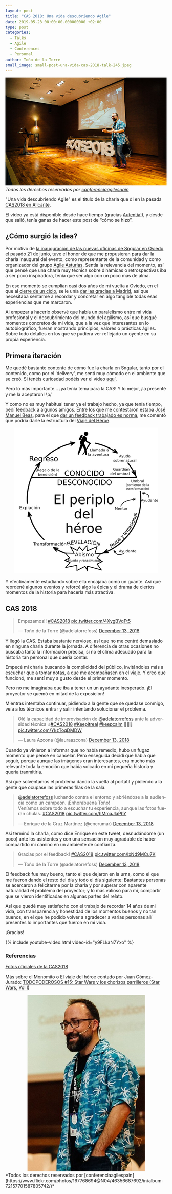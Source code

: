 ```yaml
---
layout: post
title: "CAS 2018: Una vida descubriendo Agile"
date: 2019-05-23 08:00:00.000000000 +02:00
type: post
categories:
  - Talks
  - Agile
  - Conferences
  - Personal  
author: Toño de la Torre
small_image: small-post-una-vida-cas-2018-talk-245.jpeg
---
```


![Toño de la Torre dando la charla con la pantalla de fondo](/assets/post-una-vida-oficial1.jpg)
*Todos los derechos reservados por [conferenciaagilespain](https://www.flickr.com/photos/167768694@N04/46356688662/in/album-72157701587805742/)*

"Una vida descubriendo Agile" es el título de la charla que di en la pasada [CAS2018 en Alicante](http://cas2018.agile-spain.org/).

El vídeo ya está disponible desde hace tiempo (gracias [Autentia!](https://www.youtube.com/watch?v=W9BX5mYnvj4&list=PLKxa4AIfm4pU2H_iVJOKcjAI1JwMr-ddt)), y desde que salió, tenía ganas de hacer este post de “cómo se hizo”.

## ¿Cómo surgió la idea? 

Por motivo de [la inauguración de las nuevas oficinas de Sngular en Oviedo](https://twitter.com/jlvallejo/status/1006553138155999232) el pasado 21 de junio, tuve el honor de que me propusieran para dar la charla inaugural del evento, como representante de la comunidad y como organizador del grupo [Agile Asturias](https://www.meetup.com/es-ES/Agile-Asturias/).
Sentía la relevancia del momento, así que pensé que una charla muy técnica sobre dinámicas o retrospectivas iba a ser poco inspiradora, tenía que ser algo con un poco más de alma.

En ese momento se cumplían casi dos años de mi vuelta a Oviedo, en el que al [cierre de un ciclo](https://adelatorrefoss.wordpress.com/2016/07/30/cierre-de-ciclo/), se le unía [dar las gracias a Madrid](https://adelatorrefoss.wordpress.com/2016/07/30/gracias-madrid/), así que necesitaba sentarme a recordar y concretar en algo tangible todas esas experiencias que me marcaron.

Al empezar a hacerlo observé que había un paralelismo entre mi vida profesional y el descubrimiento del mundo del agilismo, así que busqué momentos concretos de mi vida, que a la vez que interesantes en lo autobiográfico, fueran mostrando principios, valores o prácticas ágiles. Sobre todo detalles en los que se pudiera ver reflejado un oyente en su propia experiencia.

## Primera iteración

Me quedé bastante contento de cómo fue la charla en Sngular, tanto por el contenido, como por el 'delivery', me sentí muy cómodo en el ambiente que se creó. Si tenéis curiosdad podéis ver el vídeo [aquí](https://www.youtube.com/watch?v=IDQaH2MeHLs).

Pero lo más importante... ¡ya tenía tema para la CAS! Y lo mejor, ¡la presenté y me la aceptaron! \o/

Y como no es muy habitual tener ya el trabajo hecho, ya que tenía tiempo, pedí feedback a algunos amigos. Entre los que me contestaron estaba [José Manuel Beas](https://jmbeas.es/), para el que [dar un feedback trabajado es norma](https://twitter.com/bberrycarmen/status/1119561541702103040), me comentó que podría darle la estructura del [Viaje del Héroe](https://es.wikipedia.org/wiki/Monomito).

<div style="display: table; margin: 0 auto;">
  <img src="/assets/post-una-vida-monomito-450.png"  alt="Diagrama del Viaje del Héroe">
</div>

Y efectivamente estudiando sobre ella encajaba como un guante. Así que reordené algunos eventos y reforcé algo la épica y el drama de ciertos momentos de la historia para hacerla más atractiva.


## CAS 2018

<section class="twitter-embeds">
  <blockquote class="twitter-tweet"><p lang="es" dir="ltr">Empezamos!! <a href="https://twitter.com/hashtag/CAS2018?src=hash&amp;ref_src=twsrc%5Etfw">#CAS2018</a> <a href="https://t.co/4XygBVqFt5">pic.twitter.com/4XygBVqFt5</a></p>&mdash; Toño de la Torre (@adelatorrefoss) <a href="https://twitter.com/adelatorrefoss/status/1073137848658878464?ref_src=twsrc%5Etfw">December 13, 2018</a></blockquote> 
  <script async src="https://platform.twitter.com/widgets.js" charset="utf-8"></script> 
</section>


Y llegó la CAS. Estaba bastante nervioso, así que no me centré demasiado en ninguna charla durante la jornada. A diferencia de otras ocasiones no buscaba tanto la información precisa, si no el clima adecuado para la historia tan personal que quería contar.

Empecé mi charla buscando la complicidad del público, invitándoles más a escuchar que a tomar notas, a que me acompañasen en el viaje. Y creo que funcionó, me sentí muy a gusto desde el primer momento.

Pero no me imaginaba que iba a tener un un ayudante inesperado. ¡El proyector se quemó en mitad de la exposición! 

Mientras intentaba continuar, pidiendo a la gente que se quedase conmigo, veía a los técnicos entrar y salir intentando solucionar el problema.

<section class="twitter-embeds">
  <blockquote class="twitter-tweet"><p lang="es" dir="ltr">Olé la capacidad de improvisación de <a href="https://twitter.com/adelatorrefoss?ref_src=twsrc%5Etfw">@adelatorrefoss</a> ante la adversidad técnica 🔝<a href="https://twitter.com/hashtag/CAS2018?src=hash&amp;ref_src=twsrc%5Etfw">#CAS2018</a> <a href="https://twitter.com/hashtag/Keepitreal?src=hash&amp;ref_src=twsrc%5Etfw">#Keepitreal</a> <a href="https://twitter.com/hashtag/keepcalm?src=hash&amp;ref_src=twsrc%5Etfw">#keepcalm</a> 💆🏻‍♂️ <a href="https://t.co/YkzTogDMDW">pic.twitter.com/YkzTogDMDW</a></p>&mdash; Laura Azcona (@lauraazcona) <a href="https://twitter.com/lauraazcona/status/1073263069541949441?ref_src=twsrc%5Etfw">December 13, 2018</a></blockquote> <script async src="https://platform.twitter.com/widgets.js" charset="utf-8"></script> 
</section>

Cuando ya vinieron a informar que no había remedio, hubo un fugaz momento que pensé en cancelar. Pero enseguida decidí que había que seguir, porque aunque las imágenes eran interesantes, era mucho más relevante toda la emoción que había volcado en mi pequeña historia y quería tranmitirla.
  
Así que solventamos el problema dando la vuelta al portátil y pidiendo a la gente que ocupase las primeras filas de la sala.

 
<section class="twitter-embeds">
  <blockquote class="twitter-tweet"><p lang="es" dir="ltr"><a href="https://twitter.com/adelatorrefoss?ref_src=twsrc%5Etfw">@adelatorrefoss</a> luchando contra el entorno y abriéndose a la audiencia como un campeón. ¡Enhorabuena Toño! <br>Veníamos sobre todo a escuchar tu experiencia, aunque las fotos fueran chulas. <a href="https://twitter.com/hashtag/CAS2018?src=hash&amp;ref_src=twsrc%5Etfw">#CAS2018</a> <a href="https://t.co/hMmaJlaPhY">pic.twitter.com/hMmaJlaPhY</a></p>&mdash; Enrique de la Cruz Martínez (@encrumar) <a href="https://twitter.com/encrumar/status/1073264449396592640?ref_src=twsrc%5Etfw">December 13, 2018</a></blockquote> <script async src="https://platform.twitter.com/widgets.js" charset="utf-8"></script> 
</section>

Así terminó la charla, como dice Enrique en este tweet, desnudándome (un poco) ante los asistentes y con una sensación muy agradable de haber compartido mi camino en un ambiente de confianza.

<section class="twitter-embeds">
  <blockquote class="twitter-tweet"><p lang="en" dir="ltr">Gracias por el feedback! <a href="https://twitter.com/hashtag/CAS2018?src=hash&amp;ref_src=twsrc%5Etfw">#CAS2018</a> <a href="https://t.co/lxNd9MCu7K">pic.twitter.com/lxNd9MCu7K</a></p>&mdash; Toño de la Torre (@adelatorrefoss) <a href="https://twitter.com/adelatorrefoss/status/1073289226127622146?ref_src=twsrc%5Etfw">December 13, 2018</a></blockquote> <script async src="https://platform.twitter.com/widgets.js" charset="utf-8"></script> 
</section>

El feedback fue muy bueno, tanto el que dejaron en la urna, como el que me fueron dando el resto del día y todo el día siguiente: Bastantes personas se acercaron a felicitarme por la charla y por superar con aparente naturalidad el problema del proyector; y lo más valioso para mi, compartir que se vieron identificadas en algunas partes del relato.


Así que quedé muy satisfecho con el trabajo de recordar 14 años de mi vida, con transparencia y honestidad de los momentos buenos y no tan buenos, en el que he podido volver a agradecer a varias personas allí presentes lo importantes que fueron en mi vida.

¡Gracias!


{% include youtube-video.html video-id="y9FLkaN7Yxo" %}
   
### Referencias

[Fotos oficiales de la CAS2018](https://www.flickr.com/photos/167768694@N04/albums/72157701587805742/page6)

Más sobre el Monomito o El viaje del héroe contado por Juan Gómez-Jurado: [TODOPODEROSOS #15: Star Wars y los chorizos parrilleros (Star Wars, Vol I)](http://todopoderosos.net/todopoderosos-15-star-wars-y-los-chorizos-parrilleros-star-wars-vol-i)

<div style="display: table; margin: 0 auto;">
  <img src="/assets/post-una-vida-oficial3.jpg" alt="Primer plano de Toño de la Torre dando la charla">
</div>
*Todos los derechos reservados por [conferenciaagilespain](https://www.flickr.com/photos/167768694@N04/46356687692/in/album-72157701587805742/)*

